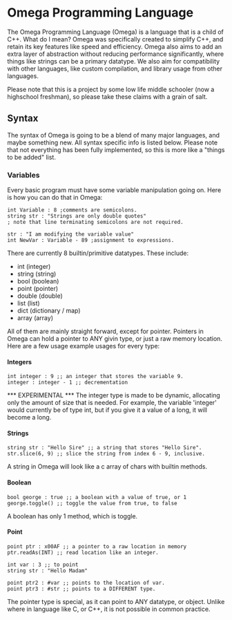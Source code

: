 # Omega Programming Language

The Omega Programming Language (Omega) is a language that is a child of C++. What do I mean? Omega was specifically created to simplify 
C++, and retain its key features like speed and efficiency. Omega also aims to add an extra layer of abstraction without reducing 
performance significantly, where things like strings can be a primary datatype. We also aim for compatibility with other languages, like 
custom compilation, and library usage from other languages.

Please note that this is a project by some low life middle schooler (now a highschool freshman), so please take these claims with a grain 
of salt.

## Syntax

The syntax of Omega is going to be a blend of many major languages, and maybe something new. All syntax specific info is listed below. 
Please note that not everything has been fully implemented, so this is more like a "things to be added" list.

### Variables

Every basic program must have some variable manipulation going on. Here is how you can do that in Omega:

```
int Variable : 8 ;comments are semicolons.
string str : "Strings are only double quotes"
; note that line terminating semicolons are not required.

str : "I am modifying the variable value"
int NewVar : Variable - 89 ;assignment to expressions.
```

There are currently 8 builtin/primitive datatypes. These include:
* int (integer)
* string (string)
* bool (boolean)
* point (pointer)
* double (double)
* list (list)
* dict (dictionary / map)
* array (array)

All of them are mainly straight forward, except for pointer. Pointers in Omega can hold a pointer to ANY givin type, or just a raw memory location.
Here are a few usage example usages for every type:

#### Integers
```
int integer : 9 ;; an integer that stores the variable 9.
integer : integer - 1 ;; decrementation
```
*** EXPERIMENTAL ***
The integer type is made to be dynamic, allocating only the amount of size that is needed. For example, the variable 'integer' would currently be of type int, but if you give it a value of a long, it will become a long.

#### Strings
```
string str : "Hello Sire" ;; a string that stores "Hello Sire".
str.slice(6, 9) ;; slice the string from index 6 - 9, inclusive.
```
A string in Omega will look like a c array of chars with builtin methods.

#### Boolean
```
bool george : true ;; a boolean with a value of true, or 1
george.toggle() ;; toggle the value from true, to false
```
A boolean has only 1 method, which is toggle.

#### Point
```
point ptr : x00AF ;; a pointer to a raw location in memory
ptr.readAs(INT) ;; read location like an integer.

int var : 3 ;; to point
string str : "Hello Madam"

point ptr2 : #var ;; points to the location of var.
point ptr3 : #str ;; points to a DIFFERENT type.

```
The pointer type is special, as it can point to ANY datatype, or object. Unlike where in language like C, or C++, it is not possible in common practice.
